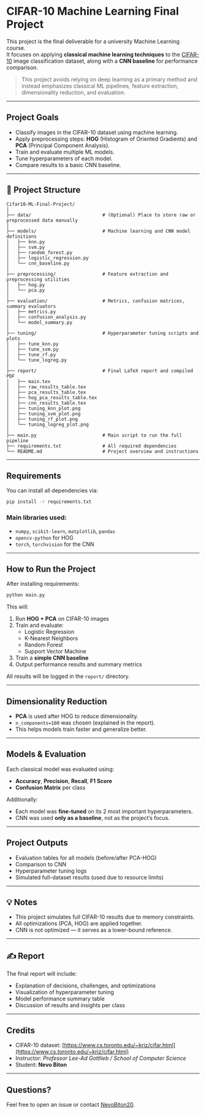 # CIFAR-10 Machine Learning Final Project

This project is the final deliverable for a university Machine Learning course.  
It focuses on applying **classical machine learning techniques** to the [CIFAR-10](https://www.cs.toronto.edu/~kriz/cifar.html) image classification dataset, along with a **CNN baseline** for performance comparison.

>  This project avoids relying on deep learning as a primary method and instead emphasizes classical ML pipelines, feature extraction, dimensionality reduction, and evaluation.

---

##  Project Goals

- Classify images in the CIFAR-10 dataset using machine learning.
- Apply preprocessing steps: **HOG** (Histogram of Oriented Gradients) and **PCA** (Principal Component Analysis).
- Train and evaluate multiple ML models.
- Tune hyperparameters of each model.
- Compare results to a basic CNN baseline.

---

## 📁 Project Structure

```
Cifar10-ML-Final-Project/
│
├── data/                          # (Optional) Place to store raw or preprocessed data manually
│
├── models/                        # Machine learning and CNN model definitions
│   ├── knn.py
│   ├── svm.py
│   ├── random_forest.py
│   ├── logistic_regression.py
│   └── cnn_baseline.py
│
├── preprocessing/                 # Feature extraction and preprocessing utilities
│   ├── hog.py
│   └── pca.py
│
├── evaluation/                    # Metrics, confusion matrices, summary evaluators
│   ├── metrics.py
│   ├── confusion_analysis.py
│   └── model_summary.py
│
├── tuning/                        # Hyperparameter tuning scripts and plots
│   ├── tune_knn.py
│   ├── tune_svm.py
│   ├── tune_rf.py
│   └── tune_logreg.py
│
├── report/                        # Final LaTeX report and compiled PDF
│   ├── main.tex
│   ├── raw_results_table.tex
│   ├── pca_results_table.tex
│   ├── hog_pca_results_table.tex
│   ├── cnn_results_table.tex
│   ├── tuning_knn_plot.png
│   ├── tuning_svm_plot.png
│   ├── tuning_rf_plot.png
│   └── tuning_logreg_plot.png
│
├── main.py                        # Main script to run the full pipeline
├── requirements.txt               # All required dependencies
└── README.md                      # Project overview and instructions

```

---

##  Requirements

You can install all dependencies via:

```bash
pip install -r requirements.txt
```

### Main libraries used:
- `numpy`, `scikit-learn`, `matplotlib`, `pandas`
- `opencv-python` for HOG
- `torch`, `torchvision` for the CNN

---

##  How to Run the Project

After installing requirements:

```bash
python main.py
```

This will:
1. Run **HOG + PCA** on CIFAR-10 images
2. Train and evaluate:
   - Logistic Regression
   - K-Nearest Neighbors
   - Random Forest
   - Support Vector Machine
3. Train a **simple CNN baseline**
4. Output performance results and summary metrics

All results will be logged in the `report/` directory.

---

##  Dimensionality Reduction

- **PCA** is used after HOG to reduce dimensionality.
- `n_components=100` was chosen (explained in the report).
- This helps models train faster and generalize better.

---

##  Models & Evaluation

Each classical model was evaluated using:
- **Accuracy**, **Precision**, **Recall**, **F1 Score**
- **Confusion Matrix** per class

Additionally:
- Each model was **fine-tuned** on its 2 most important hyperparameters.
- CNN was used **only as a baseline**, not as the project’s focus.

---

##  Project Outputs

- Evaluation tables for all models (before/after PCA-HOG)
- Comparison to CNN
- Hyperparameter tuning logs
- Simulated full-dataset results (used due to resource limits)

---

## 💡 Notes

- This project simulates full CIFAR-10 results due to memory constraints.
- All optimizations (PCA, HOG) are applied together.
- CNN is not optimized — it serves as a lower-bound reference.

---

## ✍️ Report

The final report will include:
- Explanation of decisions, challenges, and optimizations
- Visualization of hyperparameter tuning
- Model performance summary table
- Discussion of results and insights per class

---

##  Credits

- CIFAR-10 dataset: [https://www.cs.toronto.edu/~kriz/cifar.html](https://www.cs.toronto.edu/~kriz/cifar.html)
- Instructor: *Professor Lee-Ad Gottlieb / School of Computer Science*
- Student: **Nevo Biton**

---

##  Questions?

Feel free to open an issue or contact [NevoBiton20](https://github.com/NevoBiton20).
